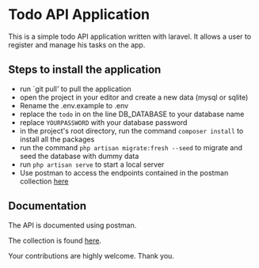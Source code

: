 # Todo API Application

This is a simple todo API application written with laravel. It allows a user to register and manage his tasks on the app.

## Steps to install the application

- run `git pull' to pull the application
- open the project in your editor and create a new data (mysql or sqlite)
- Rename the .env.example to .env
- replace the `todo` in on the line DB_DATABASE to your database name
- replace `YOURPASSWORD` with your database password
- in the project's root directory, run the command `composer install` to install all the packages
- run the command `php artisan migrate:fresh --seed` to migrate and seed the database with dummy data
- run `php artisan serve` to start a local server
- Use postman to access the endpoints contained in the postman collection [here](https://www.getpostman.com/collections/1c16919b0bae1cdd9644)


## Documentation

The API is documented using postman.

The collection is found [here](https://www.getpostman.com/collections/1c16919b0bae1cdd9644).

Your contributions are highly welcome.
    Thank you.